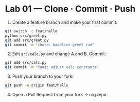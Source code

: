 
# Lab 01 — Clone · Commit · Push

1) Create a feature branch and make your first commit:
```bash
git switch -c feat/hello
python src/greet.py
git add src/greet.py
git commit -m "chore: baseline greet run"
```
2) Edit `src/calc.py` and change A and B. Commit:
```bash
git add src/calc.py
git commit -m "feat: adjust calc constants"
```
3) Push your branch to your fork:
```bash
git push -u origin feat/hello
```
4) Open a Pull Request from your fork → org repo.
